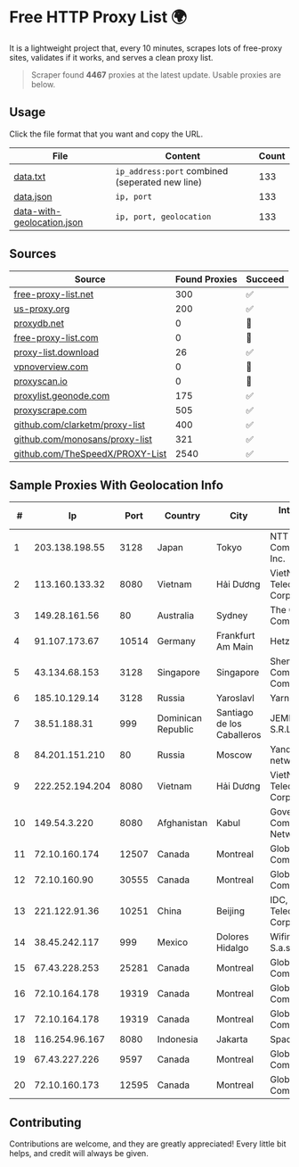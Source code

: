 
# Free HTTP Proxy List 🌍

It is a lightweight project that, every 10 minutes, scrapes lots of free-proxy sites, validates if it works, and serves a clean proxy list.


> Scraper found **4467** proxies at the latest update. Usable proxies are below.

## Usage

Click the file format that you want and copy the URL.


|File|Content|Count|
|----|-------|-----|
|[data.txt](https://raw.githubusercontent.com/themiralay/Proxy-List-World/master/data.txt)|`ip_address:port` combined (seperated new line)|133|
|[data.json](https://raw.githubusercontent.com/themiralay/Proxy-List-World/master/data.json)|`ip, port`|133|
|[data-with-geolocation.json](https://raw.githubusercontent.com/themiralay/Proxy-List-World/master/data-with-geolocation.json)|`ip, port, geolocation`|133|

## Sources

|Source|Found Proxies|Succeed|
|------|-------------|-------|
|[free-proxy-list.net](https://free-proxy-list.net)|300|✅|
|[us-proxy.org](https://www.us-proxy.org)|200|✅|
|[proxydb.net](http://proxydb.net)|0|🚫|
|[free-proxy-list.com](https://free-proxy-list.com/?page=&port=&type%5B%5D=http&type%5B%5D=https&up_time=0&search=Search)|0|🚫|
|[proxy-list.download](https://www.proxy-list.download/HTTP)|26|✅|
|[vpnoverview.com](https://vpnoverview.com/privacy/anonymous-browsing/free-proxy-servers)|0|🚫|
|[proxyscan.io](https://www.proxyscan.io)|0|🚫|
|[proxylist.geonode.com](https://proxylist.geonode.com/api/proxy-list?limit=300&page=1&sort_by=lastChecked&sort_type=desc&protocols=http,https)|175|✅|
|[proxyscrape.com](https://api.proxyscrape.com/v2/?request=displayproxies&protocol=http&timeout=10000&country=all&ssl=all&anonymity=all)|505|✅|
|[github.com/clarketm/proxy-list](https://raw.githubusercontent.com/clarketm/proxy-list/master/proxy-list-raw.txt)|400|✅|
|[github.com/monosans/proxy-list](https://raw.githubusercontent.com/monosans/proxy-list/main/proxies/http.txt)|321|✅|
|[github.com/TheSpeedX/PROXY-List](https://raw.githubusercontent.com/TheSpeedX/PROXY-List/master/http.txt)|2540|✅|


## Sample Proxies With Geolocation Info

|#|Ip|Port|Country|City|Internet Service Provider|
|-|--|----|-------|----|-------------------------|
|1|203.138.198.55|3128|Japan|Tokyo|NTT PC Communications, Inc.|
|2|113.160.133.32|8080|Vietnam|Hải Dương|VietNam Post and Telecom Corporation|
|3|149.28.161.56|80|Australia|Sydney|The Constant Company|
|4|91.107.173.67|10514|Germany|Frankfurt Am Main|Hetzner Online AG|
|5|43.134.68.153|3128|Singapore|Singapore|Shenzhen Tencent Computer Systems Company Limited|
|6|185.10.129.14|3128|Russia|Yaroslavl|Yarnet Ltd.|
|7|38.51.188.31|999|Dominican Republic|Santiago de los Caballeros|JEMNETWORKS, S.R.L.|
|8|84.201.151.210|80|Russia|Moscow|Yandex enterprise network|
|9|222.252.194.204|8080|Vietnam|Hải Dương|VietNam Post and Telecom Corporation|
|10|149.54.3.220|8080|Afghanistan|Kabul|Government Communications Network|
|11|72.10.160.174|12507|Canada|Montreal|GloboTech Communications|
|12|72.10.160.90|30555|Canada|Montreal|GloboTech Communications|
|13|221.122.91.36|10251|China|Beijing|IDC, China Telecommunications Corporation|
|14|38.45.242.117|999|Mexico|Dolores Hidalgo|Wifimax Connection S.a.s De C.V|
|15|67.43.228.253|25281|Canada|Montreal|GloboTech Communications|
|16|72.10.164.178|19319|Canada|Montreal|GloboTech Communications|
|17|72.10.164.178|19319|Canada|Montreal|GloboTech Communications|
|18|116.254.96.167|8080|Indonesia|Jakarta|SpaceX Starlink|
|19|67.43.227.226|9597|Canada|Montreal|GloboTech Communications|
|20|72.10.160.173|12595|Canada|Montreal|GloboTech Communications|



## Contributing

Contributions are welcome, and they are greatly appreciated! Every
little bit helps, and credit will always be given.

